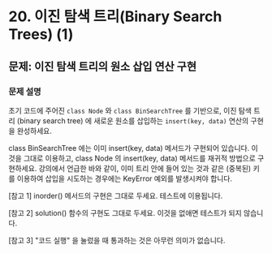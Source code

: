 # 20. 이진 탐색 트리(Binary Search Trees) (1)
## 문제: 이진 탐색 트리의 원소 삽입 연산 구현





### 문제 설명

초기 코드에 주어진 `class Node` 와 `class BinSearchTree` 를 기반으로, 이진 탐색 트리 (binary search tree) 에 새로운 원소를 삽입하는 `insert(key, data)` 연산의 구현을 완성하세요.

class BinSearchTree 에는 이미 insert(key, data) 메서드가 구현되어 있습니다. 이것을 그대로 이용하고, class Node 의 insert(key, data) 메서드를 재귀적 방법으로 구현하세요. 강의에서 언급한 바와 같이, 이미 트리 안에 들어 있는 것과 같은 (중복된) 키를 이용하여 삽입을 시도하는 경우에는 KeyError 예외를 발생시켜야 합니다.

[참고 1] inorder() 메서드의 구현은 그대로 두세요. 테스트에 이용됩니다.

[참고 2] solution() 함수의 구현도 그대로 두세요. 이것을 없애면 테스트가 되지 않습니다.

[참고 3] "코드 실행" 을 눌렀을 때 통과하는 것은 아무런 의미가 없습니다.
